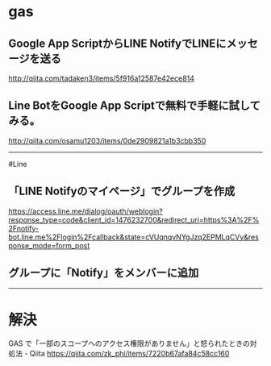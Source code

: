 # gas
## Google App ScriptからLINE NotifyでLINEにメッセージを送る

http://qiita.com/tadaken3/items/5f916a12587e42ece814

## Line BotをGoogle App Scriptで無料で手軽に試してみる。

http://qiita.com/osamu1203/items/0de2909821a1b3cbb350

---

#Line
## 「LINE Notifyのマイページ」でグループを作成

https://access.line.me/dialog/oauth/weblogin?response_type=code&client_id=1476232700&redirect_uri=https%3A%2F%2Fnotify-bot.line.me%2Flogin%2Fcallback&state=cVUqnqvNYgJzq2EPMLqCVy&response_mode=form_post

## グループに「Notify」をメンバーに追加

---

# 解決
GAS で「一部のスコープへのアクセス権限がありません」と怒られたときの対処法 - Qiita
https://qiita.com/zk_phi/items/7220b67afa84c58cc160
